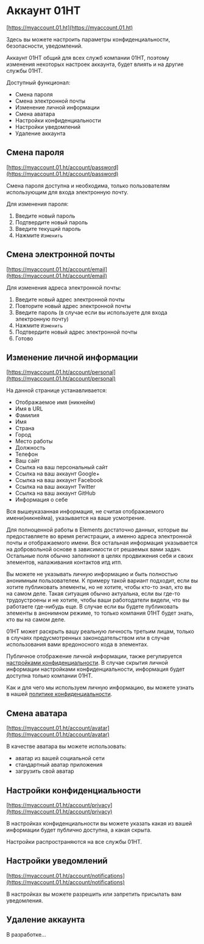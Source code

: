 # Аккаунт 01HT

[https://myaccount.01.ht](https://myaccount.01.ht)

Здесь вы можете настроить параметры конфиденциальности, безопасности, уведомлений.

Аккаунт 01HT общий для всех служб компании 01HT, поэтому изменения некоторых настроек аккаунта, будет влиять и на другие службы 01HT.

Доступный функционал:

* Смена пароля
* Смена электронной почты
* Изменение личной информации
* Смена аватара
* Настройки конфиденциальности
* Настройки уведомлений
* Удаление аккаунта

## Смена пароля

[https://myaccount.01.ht/account/password](https://myaccount.01.ht/account/password)

Смена пароля доступна и необходима, только пользователям использующим для входа электронную почту.

Для изменения пароля:

1) Введите новый пароль
2) Подтвердите новый пароль
3) Введите текущий пароль
4) Нажмите `Изменить`

## Смена электронной почты

[https://myaccount.01.ht/account/email](https://myaccount.01.ht/account/email)

Для изменения адреса электронной почты:

1) Введите новый адрес электронной почты
2) Повторите новый адрес электронной почты
3) Введите пароль (в случае если вы используете для входа электронную почту)
4) Нажмите `Изменить`
5) Подтвердите новый адрес электронной почты
6) Готово

## Изменение личной информации

[https://myaccount.01.ht/account/personal](https://myaccount.01.ht/account/personal)

На данной странице устанавливается:

* Отображаемое имя (никнейм)
* Имя в URL
* Фамилия
* Имя
* Страна
* Город
* Место работы
* Должность
* Телефон
* Ваш сайт
* Ссылка на ваш персональный сайт
* Ссылка на ваш аккаунт Google+
* Ссылка на ваш аккаунт Facebook
* Ссылка на ваш аккаунт Twitter
* Ссылка на ваш аккаунт GitHub
* Информация о себе

Вся вышеуказанная информация, не считая отображаемого имени(никнейма), указывается на ваше усмотрение.

Для полноценной работы в Elements достаточно данных, которые вы предоставляете во время регистрации, а именно адреса электронной почты и отображаемого имени. Вся остальная информация указывается на добровольной основе в зависимости от решаемых вами задач. Остальные поля обычно заполняют в целях продвижения себя и своих элементов, налаживания контактов итд итп.

Вы можете не указывать личную информацию и быть полностью анонимным пользователем. К примеру такой вариант подходит, если вы хотите публиковать элементы, но не хотите, чтобы кто-то знал, кто вы на самом деле. Такая ситуация обычно актуальна, если вы где-то трудоустроены и не хотите, чтобы ваши работодатели видели, что вы работаете где-нибудь еще. В случае если вы будете публиковать элементы в анонимном режиме, то только компания 01HT будет знать, кто вы на самом деле. 

01HT может раскрыть вашу реальную личность третьим лицам, только в случаях предусмотренных законодательством или в случае использования вами вредоносного кода в элементах.

Публичное отображение личной информации, также регулируется [настройками конфиденциальности](https://myaccount.01.ht/account/privacy). В случае скрытия личной информации настройками конфиденциальности, информация будет доступна только компании 01HT.

Как и для чего мы используем личную информацию, вы можете узнать в нашей [политике конфиденциальности](https://01.ht/privacy).

## Смена аватара

[https://myaccount.01.ht/account/avatar](https://myaccount.01.ht/account/avatar)

В качестве аватара вы можете использовать:

* аватар из вашей социальной сети
* стандартный аватар приложения
* загрузить свой аватар

## Настройки конфиденциальности

[https://myaccount.01.ht/account/privacy](https://myaccount.01.ht/account/privacy)

В настройках конфиденциальности вы можете указать какая из вашей информации будет публично доступна, а какая скрыта.

Настройки распространяются на все службы 01HT.

## Настройки уведомлений

[https://myaccount.01.ht/account/notifications](https://myaccount.01.ht/account/notifications)

В настройках вы можете разрешить или запретить присылать вам уведомления.

## Удаление аккаунта

В разработке...
